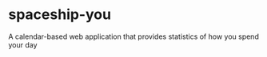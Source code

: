 # spaceship-you
A calendar-based web application that provides statistics of how you spend your day
